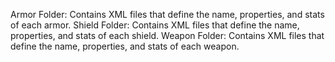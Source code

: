 Armor Folder: Contains XML files that define the name, properties, and stats of each armor.
Shield Folder: Contains XML files that define the name, properties, and stats of each shield.
Weapon Folder: Contains XML files that define the name, properties, and stats of each weapon.